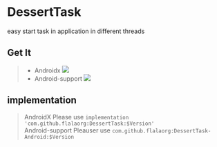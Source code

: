 # DessertTask
easy start task in application in different threads

## Get It

>+ Androidx [![](https://jitpack.io/v/flalaorg/DessertTask.svg)](https://jitpack.io/#flalaorg/DessertTask) <br/>
>+ Android-support [![](https://jitpack.io/v/flalaorg/DessertTask-Android.svg)](https://jitpack.io/#flalaorg/DessertTask-Android)

## implementation
> AndroidX Please use `implementation 'com.github.flalaorg:DessertTask:$Version'` <br/>
> Android-support Pleauser use `com.github.flalaorg:DessertTask-Android:$Version`
